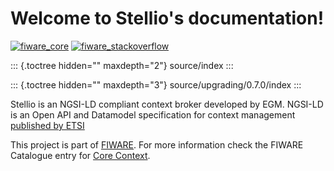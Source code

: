 Welcome to Stellio\'s documentation!
====================================

[![fiware\_core](https://nexus.lab.fiware.org/repository/raw/public/badges/chapters/core.svg)](https://www.fiware.org/developers/catalogue/)
[![fiware\_stackoverflow](https://nexus.lab.fiware.org/repository/raw/public/badges/stackoverflow/fiware.svg)](https://stackoverflow.com/questions/tagged/fiware/)

::: {.toctree hidden="" maxdepth="2"}
source/index
:::

::: {.toctree hidden="" maxdepth="3"}
source/upgrading/0.7.0/index
:::

Stellio is an NGSI-LD compliant context broker developed by EGM. NGSI-LD
is an Open API and Datamodel specification for context management
[published by ETSI](https://www.etsi.org/deliver/etsi_gs/CIM/001_099/009/01.02.02_60/gs_CIM009v010202p.pdf)

This project is part of [FIWARE](https://www.fiware.org/). For more information check the FIWARE Catalogue entry for 
[Core Context](https://github.com/Fiware/catalogue/tree/master/core).
